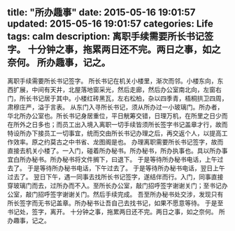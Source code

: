 title: "所办趣事"
date: 2015-05-16 19:01:57
updated: 2015-05-16 19:01:57
categories: Life 
tags: calm
description: 离职手续需要所长书记签字。 十分钟之事，拖累两日还不完。两日之事，如之奈何。 所办趣事，记之。
---

离职手续需要所长书记签字。
所长书记在机关小楼里，渐次而邻。小楼东向，东西扩展，中间有天井，北屋落地窗采光，然后走廊，然后办公室南北向，左窗右门，所长书记居于其中。小楼红砖黑瓦，左右松柏，杂以四季青，梧桐拱卫四周，肃穆庄严，溢于言表。
从东门入寻所长书记，须从所办过一小玻璃门。所办者，华北所办公室也。所长书记身居重位，平日觥筹交错，日理万机，在所里之日少而在所外之日多也；而员工出入境入离职一切手续皆须所长签字书记盖章才行，故而特设所办下接员工一切事宜，统而交由所长书记办理之后，再交返个人，以提高工作效率。原之约莫古之中书省、龙图阁是也。
办理离职需要所长书记签字，故而直接去机关小楼了。一入门，碰着所办秘书。所办秘书，所办执事也。具以所办事宜白所办秘书。所办秘书将文件搁下，曰退下。
于是等待所办秘书电话，上午过去了。
于是等待所办秘书电话，下午过去了。
于是等待所办秘书电话，翌日上午过去了。
翌日下午，遇一同事去找所长书记签字，遂结伴而行。入门，同事直接穿玻璃门而去，过所办而不入。至所长办公室，敲门招呼签字谢谢关门；至书记办公室，敲门招呼签字谢谢关门。然后手续完成。
吾至所办秘书处交涉，发现只有所长签字而无书记盖章。所办秘书让吾自己去找书记，如果不愿意等待。
于是至书记处，签字，离开。
十分钟之事，拖累两日还不完。两日之事，如之奈何。
所办趣事，记之。
